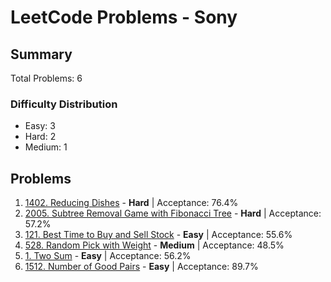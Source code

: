 # LeetCode Problems - Sony

## Summary
Total Problems: 6

### Difficulty Distribution

- Easy: 3
- Hard: 2
- Medium: 1

## Problems

1. [1402. Reducing Dishes](https://leetcode.com/problems/reducing-dishes/) - **Hard** | Acceptance: 76.4%
2. [2005. Subtree Removal Game with Fibonacci Tree](https://leetcode.com/problems/subtree-removal-game-with-fibonacci-tree/) - **Hard** | Acceptance: 57.2%
3. [121. Best Time to Buy and Sell Stock](https://leetcode.com/problems/best-time-to-buy-and-sell-stock/) - **Easy** | Acceptance: 55.6%
4. [528. Random Pick with Weight](https://leetcode.com/problems/random-pick-with-weight/) - **Medium** | Acceptance: 48.5%
5. [1. Two Sum](https://leetcode.com/problems/two-sum/) - **Easy** | Acceptance: 56.2%
6. [1512. Number of Good Pairs](https://leetcode.com/problems/number-of-good-pairs/) - **Easy** | Acceptance: 89.7%